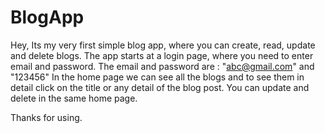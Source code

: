 # BlogApp

Hey, Its my very first simple blog app, where you can create, read, update and delete blogs.
The app starts at a login page, where you need to enter email and password. The email and password are : "abc@gmail.com" and "123456"
In the home page we can see all the blogs and to see them in detail click on the title or any detail of the blog post.
You can update and delete in the same home page.

Thanks for using.
